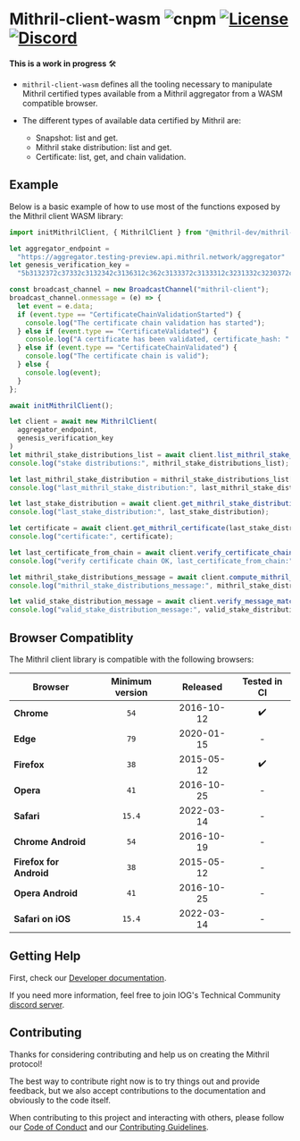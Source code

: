 # Mithril-client-wasm ![cnpm](https://img.shields.io/npm/v/mithril-client.svg) [![License](https://img.shields.io/badge/license-Apache%202.0-blue?style=flat-square)](LICENSE-APACHE) [![Discord](https://img.shields.io/discord/500028886025895936.svg?logo=discord&style=flat-square)](https://discord.gg/5kaErDKDRq)

**This is a work in progress** 🛠 

* `mithril-client-wasm` defines all the tooling necessary to manipulate Mithril certified types available from a Mithril aggregator from a WASM compatible browser.

* The different types of available data certified by Mithril are:
    * Snapshot: list and get.
    * Mithril stake distribution: list and get.
    * Certificate: list, get, and chain validation.

## Example

Below is a basic example of how to use most of the functions exposed by the Mithril client WASM library:

```javascript
import initMithrilClient, { MithrilClient } from "@mithril-dev/mithril-client-wasm"

let aggregator_endpoint =
  "https://aggregator.testing-preview.api.mithril.network/aggregator"
let genesis_verification_key =
  "5b3132372c37332c3132342c3136312c362c3133372c3133312c3231332c3230372c3131372c3139382c38352c3137362c3139392c3136322c3234312c36382c3132332c3131392c3134352c31332c3233322c3234332c34392c3232392c322c3234392c3230352c3230352c33392c3233352c34345d"

const broadcast_channel = new BroadcastChannel("mithril-client");
broadcast_channel.onmessage = (e) => {
  let event = e.data;
  if (event.type == "CertificateChainValidationStarted") {
    console.log("The certificate chain validation has started");
  } else if (event.type == "CertificateValidated") {
    console.log("A certificate has been validated, certificate_hash: " + event.payload.certificate_hash);
  } else if (event.type == "CertificateChainValidated") {
    console.log("The certificate chain is valid");
  } else {
    console.log(event);
  }
};

await initMithrilClient();

let client = await new MithrilClient(
  aggregator_endpoint,
  genesis_verification_key
)
let mithril_stake_distributions_list = await client.list_mithril_stake_distributions();
console.log("stake distributions:", mithril_stake_distributions_list);

let last_mithril_stake_distribution = mithril_stake_distributions_list[0];
console.log("last_mithril_stake_distribution:", last_mithril_stake_distribution);

let last_stake_distribution = await client.get_mithril_stake_distribution(last_mithril_stake_distribution.hash);
console.log("last_stake_distribution:", last_stake_distribution);

let certificate = await client.get_mithril_certificate(last_stake_distribution.certificate_hash);
console.log("certificate:", certificate);

let last_certificate_from_chain = await client.verify_certificate_chain(certificate.hash);
console.log("verify certificate chain OK, last_certificate_from_chain:", last_certificate_from_chain);

let mithril_stake_distributions_message = await client.compute_mithril_stake_distribution_message(last_stake_distribution);
console.log("mithril_stake_distributions_message:", mithril_stake_distributions_message);

let valid_stake_distribution_message = await client.verify_message_match_certificate(mithril_stake_distributions_message, last_certificate_from_chain);
console.log("valid_stake_distribution_message:", valid_stake_distribution_message);
```

## Browser Compatiblity

The Mithril client library is compatible with the following browsers:

| Browser | Minimum version | Released | Tested in CI |
| --- |:---:|:---:|:---:|
| **Chrome** | `54` | 2016-10-12 | :heavy_check_mark: |
| **Edge** | `79` | 2020-01-15 | - |
| **Firefox** | `38` | 2015-05-12 | :heavy_check_mark: |
| **Opera** | `41` | 2016-10-25 | - |
| **Safari** | `15.4` | 2022-03-14 | - |
| **Chrome Android** | `54` | 2016-10-19 | - |
| **Firefox for Android** | `38` | 2015-05-12 | - |
| **Opera Android** | `41` | 2016-10-25 | - |
| **Safari on iOS** | `15.4` | 2022-03-14 | - |

## Getting Help
First, check our [Developer documentation](https://mithril.network/doc/manual/developer-docs/nodes/mithril-client-wasm-library). 

If you need more information, feel free to join IOG's Technical Community [discord server](https://discord.gg/5kaErDKDRq).

## Contributing

Thanks for considering contributing and help us on creating the Mithril protocol!

The best way to contribute right now is to try things out and provide feedback,
but we also accept contributions to the documentation and obviously to the
code itself.

When contributing to this project and interacting with others, please follow our [Code of Conduct](https://github.com/input-output-hk/mithril/blob/main/CODE-OF-CONDUCT.md) and our [Contributing Guidelines](https://github.com/input-output-hk/mithril/blob/main/CONTRIBUTING.md).